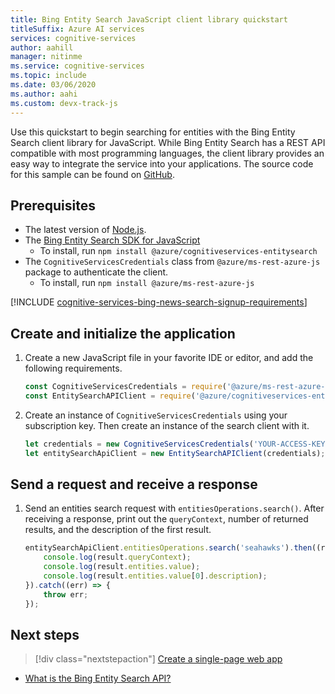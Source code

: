 ```yaml
---
title: Bing Entity Search JavaScript client library quickstart 
titleSuffix: Azure AI services
services: cognitive-services
author: aahill
manager: nitinme
ms.service: cognitive-services
ms.topic: include
ms.date: 03/06/2020
ms.author: aahi
ms.custom: devx-track-js
---
```


Use this quickstart to begin searching for entities with the Bing Entity Search client library for JavaScript. While Bing Entity Search has a REST API compatible with most programming languages, the client library provides an easy way to integrate the service into your applications. The source code for this sample can be found on [GitHub](https://github.com/Azure-Samples/cognitive-services-node-sdk-samples/blob/master/Samples/entitySearch.js).

## Prerequisites

* The latest version of [Node.js](https://nodejs.org/en/download/).
* The [Bing Entity Search SDK for JavaScript](https://www.npmjs.com/package/@azure/cognitiveservices-entitysearch)
     *  To install, run `npm install @azure/cognitiveservices-entitysearch`
* The `CognitiveServicesCredentials` class from `@azure/ms-rest-azure-js` package to authenticate the client.
     * To install, run `npm install @azure/ms-rest-azure-js`

[!INCLUDE [cognitive-services-bing-news-search-signup-requirements](~/includes/cognitive-services-bing-entity-search-signup-requirements.md)]


## Create and initialize the application

1. Create a new JavaScript file in your favorite IDE or editor, and add the following requirements.

    ```javascript
    const CognitiveServicesCredentials = require('@azure/ms-rest-azure-js').CognitiveServicesCredentials;
    const EntitySearchAPIClient = require('@azure/cognitiveservices-entitysearch');
    ```

2. Create an instance of `CognitiveServicesCredentials` using your subscription key. Then create an instance of the search client with it.

    ```javascript
    let credentials = new CognitiveServicesCredentials('YOUR-ACCESS-KEY');
    let entitySearchApiClient = new EntitySearchAPIClient(credentials);
    ```

## Send a request and receive a response

1. Send an entities search request with `entitiesOperations.search()`. After receiving a response, print out the `queryContext`, number of returned results, and the description of the first result.

    ```javascript
    entitySearchApiClient.entitiesOperations.search('seahawks').then((result) => {
        console.log(result.queryContext);
        console.log(result.entities.value);
        console.log(result.entities.value[0].description);
    }).catch((err) => {
        throw err;
    });
    ```

<!-- Removing until we can replace with a sanitized version.
![Entity results](media/entity-search-sdk-node-quickstart-results.png)
-->

## Next steps

> [!div class="nextstepaction"]
> [Create a single-page web app](../../tutorial-bing-entities-search-single-page-app.md)

* [What is the Bing Entity Search API?](../../overview.md)
